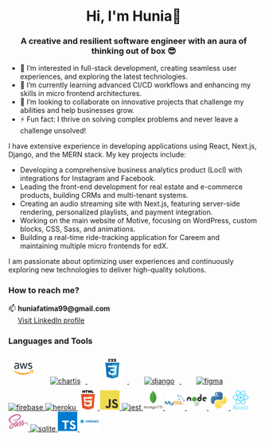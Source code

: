 <h1 align="center">Hi, I'm Hunia👋</h1>
<h3 align="center">A creative and resilient software engineer with an aura of thinking out of box 😎</h3>

*   👀 I’m interested in full-stack development, creating seamless user experiences, and exploring the latest technologies.
*   🌱 I’m currently learning advanced CI/CD workflows and enhancing my skills in micro frontend architectures.
*   💞️ I’m looking to collaborate on innovative projects that challenge my abilities and help businesses grow.
*   ⚡ Fun fact: I thrive on solving complex problems and never leave a challenge unsolved!

I have extensive experience in developing applications using React, Next.js, Django, and the MERN stack. My key projects include:

*   Developing a comprehensive business analytics product (Locl) with integrations for Instagram and Facebook.
*   Leading the front-end development for real estate and e-commerce products, building CRMs and multi-tenant systems.
*   Creating an audio streaming site with Next.js, featuring server-side rendering, personalized playlists, and payment integration.
*   Working on the main website of Motive, focusing on WordPress, custom blocks, CSS, Sass, and animations.
*   Building a real-time ride-tracking application for Careem and maintaining multiple micro frontends for edX.

I am passionate about optimizing user experiences and continuously exploring new technologies to deliver high-quality solutions.

<h3 align="left">How to reach me?</h3>
📫 <b>huniafatima99@gmail.com</b>
<div><img width="15" height="15" src="https://upload.wikimedia.org/wikipedia/commons/c/ca/LinkedIn_logo_initials.png"/> <a href="https://www.linkedin.com/in/hunia-fatima-229801169/">Visit LinkedIn profile</a></div>

<h3 align="left">Languages and Tools</h3>
<div>
  <img style="margin:10px;" src="https://raw.githubusercontent.com/devicons/devicon/master/icons/amazonwebservices/amazonwebservices-original-wordmark.svg" alt="aws" width="40" height="40"/>
  <a style="margin:10px;" href="https://www.chartjs.org" target="_blank" rel="noreferrer"> <img style="margin:10px;" src="https://www.chartjs.org/media/logo-title.svg" alt="chartjs" width="40" height="40"/> </a> 
  <a style="margin:10px;" href="https://www.w3schools.com/css/" target="_blank" rel="noreferrer"> <img style="margin:10px;" src="https://raw.githubusercontent.com/devicons/devicon/master/icons/css3/css3-original-wordmark.svg" alt="css3" width="40" height="40"/> </a> 
  <a style="margin:10px;" href="https://www.djangoproject.com/" target="_blank" rel="noreferrer"> <img style="margin:10px;" src="https://cdn.worldvectorlogo.com/logos/django.svg" alt="django" width="40" height="40"/> </a> 
  <a style="margin:10px;" href="https://www.figma.com/" target="_blank" rel="noreferrer"> <img style="margin:10px;" src="https://www.vectorlogo.zone/logos/figma/figma-icon.svg" alt="figma" width="40" height="40"/> </a> 
  <a href="https://firebase.google.com/" target="_blank" rel="noreferrer"> <img src="https://www.vectorlogo.zone/logos/firebase/firebase-icon.svg" alt="firebase" width="40" height="40"/> </a> 
  <a href="https://heroku.com" target="_blank" rel="noreferrer"> <img src="https://www.vectorlogo.zone/logos/heroku/heroku-icon.svg" alt="heroku" width="40" height="40"/> </a> 
  <a href="https://www.w3.org/html/" target="_blank" rel="noreferrer"> <img src="https://raw.githubusercontent.com/devicons/devicon/master/icons/html5/html5-original-wordmark.svg" alt="html5" width="40" height="40"/> </a> 
  <a href="https://developer.mozilla.org/en-US/docs/Web/JavaScript" target="_blank" rel="noreferrer"> <img src="https://raw.githubusercontent.com/devicons/devicon/master/icons/javascript/javascript-original.svg" alt="javascript" width="40" height="40"/> </a> 
  <a href="https://jestjs.io" target="_blank" rel="noreferrer"> <img src="https://www.vectorlogo.zone/logos/jestjsio/jestjsio-icon.svg" alt="jest" width="40" height="40"/> </a> 
  <a href="https://www.mongodb.com/" target="_blank" rel="noreferrer"> <img src="https://raw.githubusercontent.com/devicons/devicon/master/icons/mongodb/mongodb-original-wordmark.svg" alt="mongodb" width="40" height="40"/> </a> 
  <a href="https://www.mysql.com/" target="_blank" rel="noreferrer"> <img src="https://raw.githubusercontent.com/devicons/devicon/master/icons/mysql/mysql-original-wordmark.svg" alt="mysql" width="40" height="40"/> </a> 
  <a href="https://nodejs.org" target="_blank" rel="noreferrer"> <img src="https://raw.githubusercontent.com/devicons/devicon/master/icons/nodejs/nodejs-original-wordmark.svg" alt="nodejs" width="40" height="40"/> </a> 
  <a href="https://www.python.org" target="_blank" rel="noreferrer"> <img src="https://raw.githubusercontent.com/devicons/devicon/master/icons/python/python-original.svg" alt="python" width="40" height="40"/> </a> 
  <a href="https://reactjs.org/" target="_blank" rel="noreferrer"> <img src="https://raw.githubusercontent.com/devicons/devicon/master/icons/react/react-original-wordmark.svg" alt="react" width="40" height="40"/> </a> 
  <a href="https://sass-lang.com" target="_blank" rel="noreferrer"> <img src="https://raw.githubusercontent.com/devicons/devicon/master/icons/sass/sass-original.svg" alt="sass" width="40" height="40"/> </a> 
  <a href="https://www.sqlite.org/" target="_blank" rel="noreferrer"> <img src="https://www.vectorlogo.zone/logos/sqlite/sqlite-icon.svg" alt="sqlite" width="40" height="40"/> </a> 
  <a href="https://www.typescriptlang.org/" target="_blank" rel="noreferrer"> <img src="https://raw.githubusercontent.com/devicons/devicon/master/icons/typescript/typescript-original.svg" alt="typescript" width="40" height="40"/> </a> 
  <a href="https://webpack.js.org" target="_blank" rel="noreferrer"> <img src="https://raw.githubusercontent.com/devicons/devicon/d00d0969292a6569d45b06d3f350f463a0107b0d/icons/webpack/webpack-original-wordmark.svg" alt="webpack" width="40" height="40"/> </a> 
</div>
